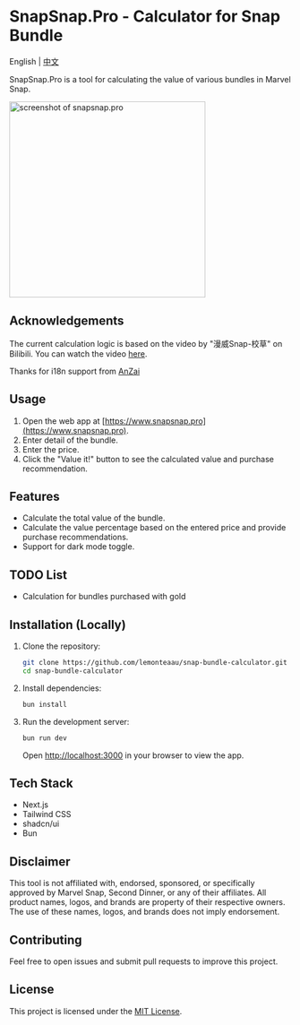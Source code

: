 # SnapSnap.Pro - Calculator for Snap Bundle

English | [中文](https://github.com/lemonteaau/snap-bundle-calculator/blob/main/README_zh.md)

SnapSnap.Pro is a tool for calculating the value of various bundles in Marvel Snap.

<img width="350" alt="screenshot of snapsnap.pro" src="https://github.com/lemonteaau/snap-bundle-calculator/assets/104964583/7e7db2e4-9af3-4bdb-bcfd-66f895b4515c">


## Acknowledgements
The current calculation logic is based on the video by "漫威Snap-校草" on Bilibili. You can watch the video [here](https://www.bilibili.com/video/BV1K1421d7WB/).

Thanks for i18n support from [AnZai](https://github.com/CN-huangwenhua)

## Usage

1. Open the web app at [https://www.snapsnap.pro](https://www.snapsnap.pro).
2. Enter detail of the bundle.
3. Enter the price.
4. Click the "Value it!" button to see the calculated value and purchase recommendation.

## Features

- Calculate the total value of the bundle.
- Calculate the value percentage based on the entered price and provide purchase recommendations.
- Support for dark mode toggle.

## TODO List
- Calculation for bundles purchased with gold

## Installation (Locally)

1. Clone the repository:

   ```bash
   git clone https://github.com/lemonteaau/snap-bundle-calculator.git
   cd snap-bundle-calculator
   ```

2. Install dependencies:

   ```bash
   bun install
   ```

3. Run the development server:

   ```bash
   bun run dev
   ```

   Open [http://localhost:3000](http://localhost:3000) in your browser to view the app.

## Tech Stack

- Next.js
- Tailwind CSS
- shadcn/ui
- Bun

## Disclaimer

This tool is not affiliated with, endorsed, sponsored, or specifically approved by Marvel Snap, Second Dinner, or any of their affiliates. All product names, logos, and brands are property of their respective owners. The use of these names, logos, and brands does not imply endorsement.

## Contributing

Feel free to open issues and submit pull requests to improve this project.

## License

This project is licensed under the [MIT License](https://github.com/lemonteaau/snap-bundle-calculator/blob/main/LICENSE).
